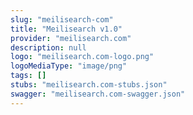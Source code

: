 ```yaml
---
slug: "meilisearch-com"
title: "Meilisearch v1.0"
provider: "meilisearch.com"
description: null
logo: "meilisearch.com-logo.png"
logoMediaType: "image/png"
tags: []
stubs: "meilisearch.com-stubs.json"
swagger: "meilisearch.com-swagger.json"
---
```

